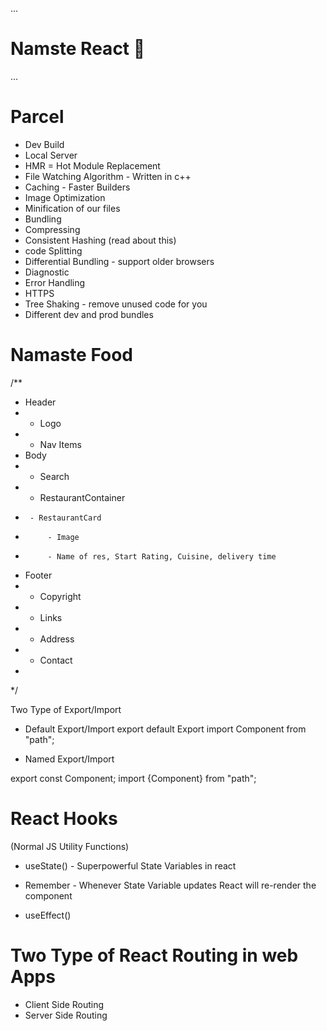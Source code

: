 ...
# Namste React 🚀


...
# Parcel
- Dev Build
- Local Server
- HMR = Hot Module Replacement
- File Watching Algorithm - Written in c++
- Caching - Faster Builders
- Image Optimization
- Minification of our files
- Bundling
- Compressing
- Consistent Hashing  (read about this)
- code Splitting
- Differential Bundling - support older browsers
- Diagnostic
- Error Handling
- HTTPS
- Tree Shaking - remove unused code for you
- Different dev and prod bundles

# Namaste Food

/**
 * Header
 *  - Logo
 *  - Nav Items
 * Body
 *  - Search
 *  - RestaurantContainer
 *      - RestaurantCard
 *          - Image
 *          - Name of res, Start Rating, Cuisine, delivery time
 * Footer
 *  - Copyright
 *  - Links
 *  - Address
 *  - Contact
 * 
 */

 Two Type of Export/Import

 - Default Export/Import
 export default Export
 import Component from "path";

 - Named Export/Import

 export const Component;
 import {Component} from "path";

 # React Hooks
 (Normal JS Utility Functions)
 - useState() - Superpowerful State Variables in react
 * Remember - Whenever State Variable updates React will re-render the component
 - useEffect()

 # Two Type of React Routing in web Apps
 - Client Side Routing
 - Server Side Routing